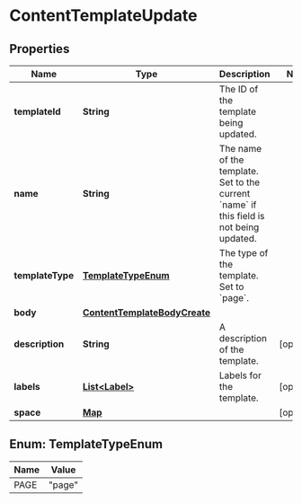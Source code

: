 # ContentTemplateUpdate

## Properties
Name | Type | Description | Notes
------------ | ------------- | ------------- | -------------
**templateId** | **String** | The ID of the template being updated. | 
**name** | **String** | The name of the template. Set to the current &#x60;name&#x60; if this field is not being updated. | 
**templateType** | [**TemplateTypeEnum**](#TemplateTypeEnum) | The type of the template. Set to &#x60;page&#x60;. | 
**body** | [**ContentTemplateBodyCreate**](ContentTemplateBodyCreate.md) |  | 
**description** | **String** | A description of the template. |  [optional]
**labels** | [**List&lt;Label&gt;**](Label.md) | Labels for the template. |  [optional]
**space** | [**Map**](Map.md) |  |  [optional]

<a name="TemplateTypeEnum"></a>
## Enum: TemplateTypeEnum
Name | Value
---- | -----
PAGE | &quot;page&quot;

